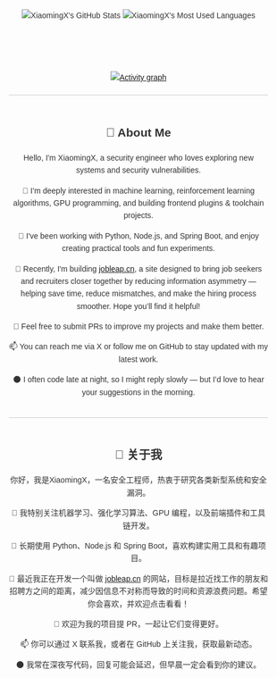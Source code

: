 <div style="display: flex; flex-direction: column; align-items: center; font-family: Arial, sans-serif; max-width: 800px; margin: 0 auto; padding: 20px; line-height: 1.6; color: #333;">
    <div style="display: flex; justify-content: space-between; align-items: center; height: 200px;">
      <p align="center">
      <img src="https://kv.jobleap4u.com/xiaomingx-count" style="width: 0; height: 0; border: none; display: block;" alt="" />
      <img  src="https://github-readme-stats.vercel.app/api?username=XiaomingX&theme=transparent&count_private=true&show_icons=true&rank_icon=github&locale=en" alt="XiaomingX's GitHub Stats" />
      <img  src="https://github-readme-stats.vercel.app/api/top-langs?username=XiaomingX&theme=transparent&layout=donut&hide=css,php,ClassASP&langs_count=3&border_radius=8&show_icons=true&locale=en" alt="XiaomingX's Most Used Languages" />
    </p>
    </div>
    <a href="https://github.com/ashutosh00710/github-readme-activity-graph">
      <img src="https://github-readme-activity-graph.vercel.app/graph?username=XiaomingX&theme=xcode&hide_border=true" alt="Activity graph">
    </a>
  <hr style="border: none; height: 1px; background-color: #ccc; margin: 20px 0; width: 100%;">
  <div style="text-align: center;">
    <h2>👋 About Me</h2>
    <p>Hello, I'm XiaomingX, a security engineer who loves exploring new systems and security vulnerabilities.</p>
    <p>👀 I'm deeply interested in machine learning, reinforcement learning algorithms, GPU programming, and building frontend plugins & toolchain projects.</p>
    <p>🌱 I've been working with Python, Node.js, and Spring Boot, and enjoy creating practical tools and fun experiments.</p>
    <p>🚀 Recently, I'm building <a href="https://jobleap.cn" target="_blank">jobleap.cn</a>, a site designed to bring job seekers and recruiters closer together by reducing information asymmetry — helping save time, reduce mismatches, and make the hiring process smoother. Hope you’ll find it helpful!</p>
    <p>💞️ Feel free to submit PRs to improve my projects and make them better.</p>
    <p>📫 You can reach me via X or follow me on GitHub to stay updated with my latest work.</p>
    <p>🌑 I often code late at night, so I might reply slowly — but I’d love to hear your suggestions in the morning.</p>
  </div>
  <hr style="border: none; height: 1px; background-color: #ccc; margin: 20px 0; width: 100%;">
  <div style="text-align: center;">
    <h2>👋 关于我</h2>
    <p>你好，我是XiaomingX，一名安全工程师，热衷于研究各类新型系统和安全漏洞。</p>
    <p>👀 我特别关注机器学习、强化学习算法、GPU 编程，以及前端插件和工具链开发。</p>
    <p>🌱 长期使用 Python、Node.js 和 Spring Boot，喜欢构建实用工具和有趣项目。</p>
    <p>🚀 最近我正在开发一个叫做 <a href="https://jobleap.cn" target="_blank">jobleap.cn</a> 的网站，目标是拉近找工作的朋友和招聘方之间的距离，减少因信息不对称而导致的时间和资源浪费问题。希望你会喜欢，并欢迎点击看看！</p>
    <p>💞️ 欢迎为我的项目提 PR，一起让它们变得更好。</p>
    <p>📫 你可以通过 X 联系我，或者在 GitHub 上关注我，获取最新动态。</p>
    <p>🌑 我常在深夜写代码，回复可能会延迟，但早晨一定会看到你的建议。</p>
  </div>
</div>
